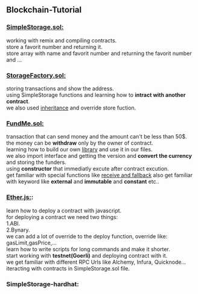 ## Blockchain-Tutorial

### <a href='https://github.com/ElahiAli/Blockchain-Tutorial/blob/master/Blockchain_js/SimpleStorage.sol'>SimpleStorage.sol:</a>

working with remix and compiling contracts.<br/>
store a favorit number and returning it.<br/>
store array with name and favorit number and returning the favorit number and ...

### <a href='https://github.com/ElahiAli/Blockchain-Tutorial/blob/master/Blockchain_js/StorageFactory.sol'>StorageFactory.sol:</a>

storing transactions and show the address.<br/>
using SimpleStorage functions and learning how to <strong>intract with another contract</strong>.<br/>
we also used <a href='https://github.com/ElahiAli/Blockchain-Tutorial/blob/master/Blockchain_js/ExtraStorage.sol'>inheritance</a> and override store fuction.<br/>

### <a href='https://github.com/ElahiAli/Blockchain-Tutorial/blob/master/Blockchain_js/FundMe.sol'>FundMe.sol:</a>

transaction that can send money and the amount can't be less than 50$.<br/>
the money can be <strong>withdraw</strong> only by the owner of contract.<br/>
learning how to build our own <a href='https://github.com/ElahiAli/Blockchain-Tutorial/blob/master/Blockchain_js/PriceConverter.sol'>library</a> and use it in our files.<br/>
we also import interface and getting the version and <strong>convert the currency</strong> and storing the funders.<br/>
using <strong>constructor</strong> that immediatly excute after contract excution.<br/>
get familiar with special functions like <a href='https://github.com/ElahiAli/Blockchain-Tutorial/blob/master/Blockchain_js/FallbackExample.sol'>receive and fallback</a>
also get familiar with keyword like <strong>external</strong> and <strong>immutable</strong> and <strong>constant</strong> etc..

### <a href="https://github.com/ElahiAli/Blockchain-Tutorial/tree/master/Blockchain_js/hh-fcc/ethers-simple-storage">Ether.js:</a>:

learn how to deploy a contract with javascript.<br/>
for deploying a contract we need two things:<br/>
1.ABI.<br/>
2.Bynary.<br/>
we can add a lot of override to the deploy function, override like: gasLimit,gasPrice,...<br/>
learn how to write scripts for long commands and make it shorter.<br/>
start working with <strong>testnet(Goerli)</strong> and deploying contract with it.<br/>
we get familiar with different RPC Urls like Alchemy, Infura, Quicknode...<br/>
iteracting with contracts in SimpleStorage.sol file.<br/>

### SimpleStorage-hardhat:
